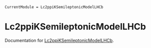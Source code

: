 ```@meta
CurrentModule = Lc2ppiKSemileptonicModelLHCb
```

# Lc2ppiKSemileptonicModelLHCb

Documentation for [Lc2ppiKSemileptonicModelLHCb](https://github.com/mmikhasenko/Lc2ppiKSemileptonicModelLHCb.jl).
